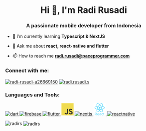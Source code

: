 <h1 align="center">Hi 👋, I'm Radi Rusadi</h1>
<h3 align="center">A passionate mobile developer from Indonesia</h3>

<!--- 🔭 I’m currently working on [Modal Rakyat](https://github.com/modal-rakyat-indonesia)-->

- 🌱 I’m currently learning **Typescript & NextJS**

- 💬 Ask me about **react, react-native and flutter**

- 📫 How to reach me **radi.rusadi@paceprogrammer.com**

<h3 align="left">Connect with me:</h3>
<p align="left">
<a href="https://linkedin.com/in/radi-rusadi-a26669150" target="blank"><img align="center" src="https://raw.githubusercontent.com/rahuldkjain/github-profile-readme-generator/master/src/images/icons/Social/linked-in-alt.svg" alt="radi-rusadi-a26669150" height="30" width="40" /></a>
<a href="https://instagram.com/radi.rusadi.s" target="blank"><img align="center" src="https://raw.githubusercontent.com/rahuldkjain/github-profile-readme-generator/master/src/images/icons/Social/instagram.svg" alt="radi.rusadi.s" height="30" width="40" /></a>
</p>

<h3 align="left">Languages and Tools:</h3>
<p align="left"> <a href="https://dart.dev" target="_blank" rel="noreferrer"> <img src="https://www.vectorlogo.zone/logos/dartlang/dartlang-icon.svg" alt="dart" width="40" height="40"/> </a> <a href="https://firebase.google.com/" target="_blank" rel="noreferrer"> <img src="https://www.vectorlogo.zone/logos/firebase/firebase-icon.svg" alt="firebase" width="40" height="40"/> </a> <a href="https://flutter.dev" target="_blank" rel="noreferrer"> <img src="https://www.vectorlogo.zone/logos/flutterio/flutterio-icon.svg" alt="flutter" width="40" height="40"/> </a> <a href="https://developer.mozilla.org/en-US/docs/Web/JavaScript" target="_blank" rel="noreferrer"> <img src="https://raw.githubusercontent.com/devicons/devicon/master/icons/javascript/javascript-original.svg" alt="javascript" width="40" height="40"/> </a> <a href="https://nextjs.org/" target="_blank" rel="noreferrer"> <img src="https://cdn.worldvectorlogo.com/logos/nextjs-2.svg" alt="nextjs" width="40" height="40"/> </a> <a href="https://reactjs.org/" target="_blank" rel="noreferrer"> <img src="https://raw.githubusercontent.com/devicons/devicon/master/icons/react/react-original-wordmark.svg" alt="react" width="40" height="40"/> </a> <a href="https://reactnative.dev/" target="_blank" rel="noreferrer"> <img src="https://reactnative.dev/img/header_logo.svg" alt="reactnative" width="40" height="40"/> </a> </p>

<p><img align="left" src="https://github-readme-stats.vercel.app/api/top-langs?username=radirs&show_icons=true&locale=en&layout=compact" alt="radirs" /></p>

<p>&nbsp;<img align="center" src="https://github-readme-stats.vercel.app/api?username=radirs&show_icons=true&locale=en" alt="radirs" /></p>
